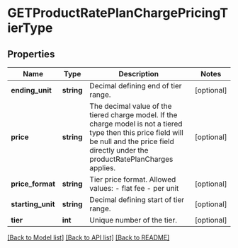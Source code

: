 # GETProductRatePlanChargePricingTierType

## Properties
Name | Type | Description | Notes
------------ | ------------- | ------------- | -------------
**ending_unit** | **string** | Decimal defining end of tier range. | [optional] 
**price** | **string** | The decimal value of the tiered charge model. If the charge model is not a tiered type then this price field will be null and the price field directly under the productRatePlanCharges applies. | [optional] 
**price_format** | **string** | Tier price format.  Allowed values: - flat fee  - per unit | [optional] 
**starting_unit** | **string** | Decimal defining start of tier range. | [optional] 
**tier** | **int** | Unique number of the tier. | [optional] 

[[Back to Model list]](../README.md#documentation-for-models) [[Back to API list]](../README.md#documentation-for-api-endpoints) [[Back to README]](../README.md)



